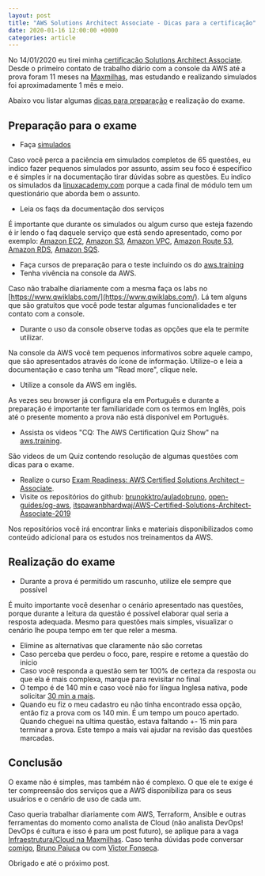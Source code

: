```yaml
---
layout: post
title: "AWS Solutions Architect Associate - Dicas para a certificação"
date: 2020-01-16 12:00:00 +0000
categories: article
---
```


No 14/01/2020 eu tirei minha [certificação Solutions Architect Associate](https://aws.amazon.com/pt/certification/certified-solutions-architect-associate/). Desde o primeiro contato de trabalho diário com a console da AWS até a prova foram 11 meses na [Maxmilhas](https://www.linkedin.com/company/max-milhas/?lipi=urn%3Ali%3Apage%3Ad_flagship3_pulse_read%3BFaCDOj1lRSub9ymWGdoxVw%3D%3D), mas estudando e realizando simulados foi aproximadamente 1 mês e meio.

Abaixo vou listar algumas [dicas para preparação](https://aws.amazon.com/pt/certification/certification-prep/) e realização do exame.

## Preparação para o exame

- Faça [simulados](https://d1.awsstatic.com/training-and-certification/docs/AWS_Certified_Solutions_Architect_Associate_Sample_Questions.pdf)

Caso você perca a paciência em simulados completos de 65 questões, eu indico fazer pequenos simulados por assunto, assim seu foco é especifico e é simples ir na documentação tirar dúvidas sobre as questões. Eu indico os simulados da [linuxacademy.com](https://linuxacademy.com/cp/modules/view/id/341) porque a cada final de módulo tem um questionário que aborda bem o assunto.

- Leia os faqs da documentação dos serviços

É importante que durante os simulados ou algum curso que esteja fazendo é ir lendo o faq daquele serviço que está sendo apresentado, como por exemplo: [Amazon EC2](https://aws.amazon.com/ec2/faqs/), [Amazon S3](https://aws.amazon.com/s3/faqs/), [Amazon VPC](https://aws.amazon.com/vpc/faqs/), [Amazon Route 53](https://aws.amazon.com/route53/faqs/), [Amazon RDS](https://aws.amazon.com/rds/faqs/), [Amazon SQS](https://aws.amazon.com/sqs/faqs/).

- Faça cursos de preparação para o teste incluindo os do [aws.training](http://aws.training/)
- Tenha vivência na console da AWS.

Caso não trabalhe diariamente com a mesma faça os labs no [https://www.qwiklabs.com/](https://www.qwiklabs.com/). Lá tem alguns que são gratuitos que você pode testar algumas funcionalidades e ter contato com a console.

- Durante o uso da console observe todas as opções que ela te permite utilizar.

Na console da AWS você tem pequenos informativos sobre aquele campo, que são apresentados através do ícone de informação. Utilize-o e leia a documentação e caso tenha um "Read more", clique nele.

- Utilize a console da AWS em inglês.

As vezes seu browser já configura ela em Português e durante a preparação é importante ter familiaridade com os termos em Inglês, pois até o presente momento a prova não está disponível em Português.

- Assista os videos "CQ: The AWS Certification Quiz Show" na [aws.training](aws.training).

São videos de um Quiz contendo resolução de algumas questões com dicas para o exame.

- Realize o curso [Exam Readiness: AWS Certified Solutions Architect – Associate](https://www.aws.training/Details/Curriculum?id=20685).
- Visite os repositórios do github: [brunokktro/auladobruno](https://github.com/brunokktro/auladobruno), [open-guides/og-aws](https://github.com/open-guides/og-aws), [itspawanbhardwaj/AWS-Certified-Solutions-Architect-Associate-2019](https://github.com/itspawanbhardwaj/AWS-Certified-Solutions-Architect-Associate-2019)

Nos repositórios você irá encontrar links e materiais disponibilizados como conteúdo adicional para os estudos nos treinamentos da AWS.

## Realização do exame

- Durante a prova é permitido um rascunho, utilize ele sempre que possível

É muito importante você desenhar o cenário apresentado nas questões, porque durante a leitura da questão é possível elaborar qual seria a resposta adequada. Mesmo para questões mais simples, visualizar o cenário lhe poupa tempo em ter que reler a mesma.

- Elimine as alternativas que claramente não são corretas
- Caso perceba que perdeu o foco, pare, respire e retome a questão do inicio
- Caso você responda a questão sem ter 100% de certeza da resposta ou que ela é mais complexa, marque para revisitar no final
- O tempo é de 140 min e caso você não for língua Inglesa nativa, pode solicitar [30 min a mais](https://www.linkedin.com/pulse/30-minute-extension-your-aws-certification-exam-garcia-lozano/?lipi=urn%3Ali%3Apage%3Ad_flagship3_pulse_read%3BFaCDOj1lRSub9ymWGdoxVw%3D%3D).
- Quando eu fiz o meu cadastro eu não tinha encontrado essa opção, então fiz a prova com os 140 min. É um tempo um pouco apertado. Quando cheguei na ultima questão, estava faltando +- 15 min para terminar a prova. Este tempo a mais vai ajudar na revisão das questões marcadas.

## Conclusão

O exame não é simples, mas também não é complexo. O que ele te exige é ter compreensão dos serviços que a AWS disponibiliza para os seus usuários e o cenário de uso de cada um.

Caso queria trabalhar diariamente com AWS, Terraform, Ansible e outras ferramentas do momento como analista de Cloud (não analista DevOps! DevOps é cultura e isso é para um post futuro), se aplique para a vaga [Infraestrutura/Cloud na Maxmilhas](https://maxmilhas.gupy.io/jobs/28013?jobBoardSource=gupy_public_page). Caso tenha dúvidas pode conversar [comigo](https://www.linkedin.com/in/afonsoavr/?lipi=urn%3Ali%3Apage%3Ad_flagship3_pulse_read%3BFaCDOj1lRSub9ymWGdoxVw%3D%3D), [Bruno Paiuca](https://www.linkedin.com/in/brunopaiuca/?lipi=urn%3Ali%3Apage%3Ad_flagship3_pulse_read%3BFaCDOj1lRSub9ymWGdoxVw%3D%3D) ou com [Victor Fonseca](https://www.linkedin.com/in/victorcfonseca/?lipi=urn%3Ali%3Apage%3Ad_flagship3_pulse_read%3BFaCDOj1lRSub9ymWGdoxVw%3D%3D).

Obrigado e até o próximo post.
